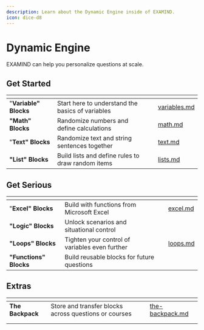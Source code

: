 ```yaml
---
description: Learn about the Dynamic Engine inside of EXAMIND.
icon: dice-d8
---
```


# Dynamic Engine

EXAMIND can help you personalize questions at scale.

## Get Started

<table data-view="cards"><thead><tr><th></th><th></th><th></th><th data-hidden data-card-target data-type="content-ref"></th></tr></thead><tbody><tr><td>"<strong>Variable" Blocks</strong></td><td>Start here to understand the basics of variables</td><td></td><td><a href="variables.md">variables.md</a></td></tr><tr><td><strong>"Math" Blocks</strong></td><td>Randomize numbers and define calculations</td><td></td><td><a href="math.md">math.md</a></td></tr><tr><td>"<strong>Text" Blocks</strong></td><td>Randomize text and string sentences together</td><td></td><td><a href="text.md">text.md</a></td></tr><tr><td><strong>"List" Blocks</strong></td><td>Build lists and define rules to draw random items</td><td></td><td><a href="lists.md">lists.md</a></td></tr></tbody></table>

## Get Serious



<table data-view="cards"><thead><tr><th></th><th></th><th></th><th data-hidden data-card-target data-type="content-ref"></th></tr></thead><tbody><tr><td>"<strong>Excel" Blocks</strong></td><td>Build with functions from Microsoft Excel</td><td></td><td><a href="excel.md">excel.md</a></td></tr><tr><td><strong>"Logic" Blocks</strong></td><td>Unlock scenarios and situational control</td><td></td><td></td></tr><tr><td><strong>"Loops" Blocks</strong></td><td>Tighten your control of variables even further</td><td></td><td><a href="loops.md">loops.md</a></td></tr><tr><td><strong>"Functions" Blocks</strong></td><td>Build reusable blocks for future questions</td><td></td><td></td></tr></tbody></table>

## Extras



<table data-view="cards"><thead><tr><th></th><th></th><th></th><th data-hidden data-card-target data-type="content-ref"></th></tr></thead><tbody><tr><td><strong>The Backpack</strong></td><td>Store and transfer blocks across questions or courses</td><td></td><td><a href="the-backpack.md">the-backpack.md</a></td></tr><tr><td></td><td></td><td></td><td></td></tr><tr><td></td><td></td><td></td><td></td></tr></tbody></table>
